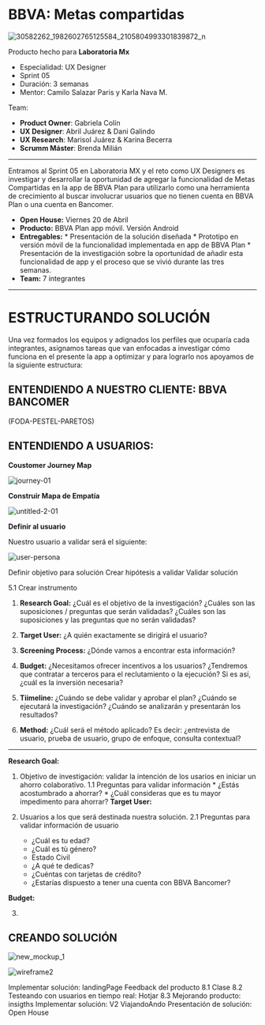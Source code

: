 # BBVA: Metas compartidas

![30582262_1982602765125584_2105804993301839872_n](https://user-images.githubusercontent.com/32876098/38649626-5a009e36-3dbd-11e8-9834-977345db3d6a.png)

Producto hecho para **Laboratoria Mx** 

* Especialidad: UX Designer
* Sprint 05
* Duración: 3 semanas
* Mentor: Camilo Salazar Paris y Karla Nava M.

Team:

* **Product Owner**: Gabriela Colín
* **UX Designer**: Abril Juárez & Dani Galindo
* **UX Research**: Marisol Juárez & Karina Becerra
* **Scrumm Máster**: Brenda Milián

<hr>

Entramos al Sprint 05 en Laboratoria MX y el reto como UX Designers es investigar y desarrollar la oportunidad de agregar la funcionalidad de Metas Compartidas en la app de BBVA Plan para utilizarlo como una herramienta de crecimiento al buscar involucrar usuarios que no tienen cuenta en BBVA Plan o una cuenta en Bancomer.

* **Open House:** Viernes 20 de Abril
* **Producto:** BBVA Plan app móvil. Versión Android
* **Entregables:** 
      * Presentación de la solución diseñada
      * Prototipo en versión móvil de la funcionalidad implementada en app de BBVA Plan 
      * Presentación de la investigación sobre la oportunidad de añadir esta funcionalidad de app y el proceso que se vivió durante las tres semanas.
 * **Team:** 7 integrantes 
 
<hr>

# ESTRUCTURANDO SOLUCIÓN 

Una vez formados los equipos y adignados los perfiles que ocuparía cada integrantes, asignamos tareas que van enfocadas a investigar cómo funciona en el presente la app a optimizar y para lograrlo nos apoyamos de la siguiente estructura:

## ENTENDIENDO A NUESTRO CLIENTE: BBVA BANCOMER

(FODA-PESTEL-PARETOS)

## ENTENDIENDO A USUARIOS: 

 **Coustomer Journey Map**
 
 ![journey-01](https://user-images.githubusercontent.com/32876098/38649640-715d9566-3dbd-11e8-883e-c170ab3471d8.jpg)
 
**Construir Mapa de Empatía**

![untitled-2-01](https://user-images.githubusercontent.com/32876098/38650132-cea377a2-3dbf-11e8-9063-2b92dffb5587.jpg)

**Definir al usuario**

Nuestro usuario a validar será el siguiente: 

![user-persona](https://user-images.githubusercontent.com/32876098/38649637-6661d6c2-3dbd-11e8-92f9-849f44bb42c7.jpg)

Definir objetivo para solución
Crear hipótesis a validar
Validar solución

5.1 Crear instrumento


1. **Research Goal:** ¿Cuál es el objetivo de la investigación? ¿Cuáles son las suposiciones / preguntas que serán validadas?
¿Cuáles son las suposiciones y las preguntas que no serán validadas?

2. **Target User:** ¿A quién exactamente se dirigirá el usuario? 

3. **Screening Process:** ¿Dónde vamos a encontrar esta información?

4. **Budget:** ¿Necesitamos ofrecer incentivos a los usuarios? ¿Tendremos que contratar a terceros para el reclutamiento o la ejecución?
Si es así, ¿cuál es la inversión necesaria?

5. **Tiimeline:** ¿Cuándo se debe validar y aprobar el plan?
¿Cuándo se ejecutará la investigación?
¿Cuándo se analizarán y presentarán los resultados?

6. **Method:** ¿Cuál será el método aplicado?
Es decir: ¿entrevista de usuario, prueba de usuario, grupo de enfoque, consulta contextual?

<hr>

**Research Goal:**

1. Objetivo de investigación: validar la intención de los usarios en iniciar un ahorro colaborativo. 
      1.1 Preguntas para validar información
        * ¿Estás acostumbrado a ahorrar?
        * ¿Cuál consideras que es tu mayor impedimento para ahorrar? 
**Target User:**

2. Usuarios a los que será destinada nuestra solución.
      2.1 Preguntas para validar información de usuario
      * ¿Cuál es tu edad? 
      * ¿Cuál es tù género? 
      * Estado Civil
      * ¿A qué te dedicas? 
      * ¿Cuéntas con tarjetas de crédito? 
      * ¿Estarías dispuesto a tener una cuenta con BBVA Bancomer? 
      
**Budget:**
      
3.  

## CREANDO SOLUCIÓN 

![new_mockup_1](https://user-images.githubusercontent.com/32876098/38649642-76c56f56-3dbd-11e8-9585-581d1dba4575.png)

![wireframe2](https://user-images.githubusercontent.com/32876098/38649645-79f3b20a-3dbd-11e8-917c-12e779898f10.png)

Implementar solución: landingPage
Feedback del producto
8.1 Clase
8.2 Testeando con usuarios en tiempo real: Hotjar
8.3 Mejorando producto: insigths
Implementar solución: V2 ViajandoAndo
Presentación de solución: Open House

